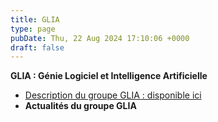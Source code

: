 ```yaml
---
title: GLIA
type: page
pubDate: Thu, 22 Aug 2024 17:10:06 +0000
draft: false
---
```


**GLIA : Génie Logiciel et Intelligence Artificielle**

  * [Description du groupe GLIA : disponible ici](https://gdr-gpl.cnrs.fr/?page_id=177)
  * **Actualités du groupe GLIA**


